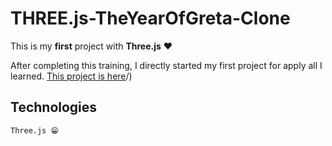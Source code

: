 # THREE.js-TheYearOfGreta-Clone

This is my **first** project with **Three.js** ❤

After completing this training, I directly started my first project for apply all I learned. [This project is here](https://koushik-spec.github.io/avatarwellness/edit/main/AvatarEurowellness-Clone-main)/)



## Technologies

```bash
Three.js 😁
```

